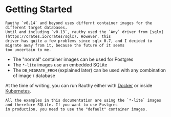 # Getting Started

```admonish hint
Rauthy `v0.14` and beyond uses differnt container images for the different target databases.  
Until and including `v0.13`, rauthy used the `Any` driver from [sqlx](https://crates.io/crates/sqlx). However, this
driver has quite a few problems since sqlx 0.7, and I decided to migrate away from it, because the future of it seems
too uncertain to me.
```

- The "normal" container images can be used for Postgres
- The `*-lite` images use an embedded SQLite
- The `DB_MIGRATE_FROM` (explained later) can be used with any combination of image / database

At the time of writing, you can run Rauthy either with [Docker](./docker.md) or inside [Kubernetes](./k8s.md).  

```admonish caution
All the examples in this documentation are using the `*-lite` images and therefore SQLite. If you want to use Postgres
in production, you need to use the "default" container images.
```
